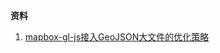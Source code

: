 **资料**

1. [mapbox-gl-js接入GeoJSON大文件的优化策略](https://jingsam.github.io/2017/10/23/large-geojson-with-mapbox-gl-js.html)
